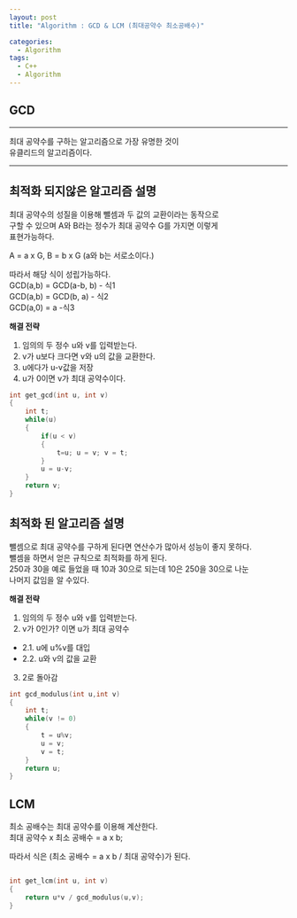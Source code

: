 ```yaml
---
layout: post
title: "Algorithm : GCD & LCM (최대공약수 최소공배수)"

categories:
  - Algorithm
tags:
  - C++
  - Algorithm
---
```


## GCD 
---  
최대 공약수를 구하는 알고리즘으로 가장 유명한 것이  
유클리드의 알고리즘이다.  
   
***  
  
## 최적화 되지않은 알고리즘 설명  
   
최대 공약수의 성질을 이용해 뺄셈과 두 값의 교환이라는 동작으로  
구할 수 있으며 A와 B라는 정수가 최대 공약수 G를 가지면 이렇게  
표현가능하다.  
  
A = a x G, B = b x G (a와 b는 서로소이다.)  
  
따라서 해당 식이 성립가능하다.  
GCD(a,b) = GCD(a-b, b) - 식1  
GCD(a,b) = GCD(b, a) - 식2  
GCD(a,0) = a -식3  
  
__해결 전략__  
  
1. 임의의 두 정수 u와 v를 입력받는다.  
2. v가 u보다 크다면 v와 u의 값을 교환한다.  
3. u에다가 u-v값을 저장  
4. u가 0이면 v가 최대 공약수이다.  
  
``` c++
int get_gcd(int u, int v)
{
    int t;
    while(u)
    {
        if(u < v)
        {
            t=u; u = v; v = t;
        }
        u = u-v;
    }
    return v;
}
```
  
## 최적화 된 알고리즘 설명  
  
뺄셈으로 최대 공약수를 구하게 된다면 연산수가 많아서 성능이 좋지 못하다.  
뺄셈을 하면서 얻은 규칙으로 최적화를 하게 된다.  
250과 30을 예로 들었을 때 10과 30으로 되는데 10은 250을 30으로 나눈  
나머지 값임을 알 수있다.  
  
__해결 전략__  
  
1. 임의의 두 정수 u와 v를 입력받는다.  
2. v가 0인가? 이면 u가 최대 공약수
- 2.1. u에 u%v를 대입
- 2.2. u와 v의 값을 교환  
3. 2로 돌아감 
  
``` c++
int gcd_modulus(int u,int v)
{
    int t;
    while(v != 0)
    {
        t = u%v;
        u = v;
        v = t;
    }
    return u;
}
```
  
## LCM  
    
최소 공배수는 최대 공약수를 이용해 계산한다.  
최대 공약수 x 최소 공배수 = a x b;  
  
따라서 식은 (최소 공배수 = a x b / 최대 공약수)가 된다.  

``` c++

int get_lcm(int u, int v)
{
    return u*v / gcd_modulus(u,v);
}

```